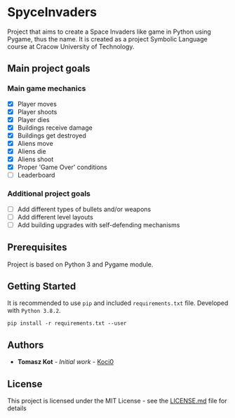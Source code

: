 # SpyceInvaders

Project that aims to create a Space Invaders like game in Python using Pygame, thus the name. It is created as a project Symbolic Language course at Cracow University of Technology.

## Main project goals

### Main game mechanics
- [X] Player moves
- [X] Player shoots
- [X] Player dies
- [X] Buildings receive damage
- [X] Buildings get destroyed
- [X] Aliens move
- [X] Aliens die
- [X] Aliens shoot
- [X] Proper 'Game Over' conditions
- [ ] Leaderboard 

### Additional project goals

- [ ] Add different types of bullets and/or weapons
- [ ] Add different level layouts
- [ ] Add building upgrades with self-defending mechanisms

## Prerequisites

Project is based on Python 3 and Pygame module.

## Getting Started

It is recommended to use `pip` and included `requirements.txt` file.
Developed with `Python 3.8.2`.

```
pip install -r requirements.txt --user
```

## Authors

* **Tomasz Kot** - *Initial work* - [Koci0](https://github.com/Koci0)

## License

This project is licensed under the MIT License - see the [LICENSE.md](LICENSE.md) file for details
